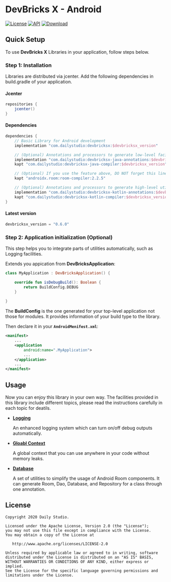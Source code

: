 # DevBricks X - Android
[![License](https://poser.pugx.org/dreamfactory/dreamfactory/license.svg)](http://www.apache.org/licenses/LICENSE-2.0) [![API](https://img.shields.io/badge/API-19%2B-brightgreen.svg?style=flat)](https://android-arsenal.com/api?level=19) [![Download](https://api.bintray.com/packages/dailystudio/maven/devbricksx/images/download.svg?version=0.6.0) ](https://bintray.com/dailystudio/maven/devbricksx/0.6.0/link)

## Quick Setup
To use **DevBricks X** Libraries in your application, follow steps below.

### Step 1: Installation
Libraries are distributed via jcenter. Add the following dependencies in build.gradle of your application.


#### Jcenter

```groovy
repositories { 
	jcenter()
}
```

#### Dependencies

```groovy
dependencies {
	// Basic Library for Android development
	implementation "com.dailystudio:devbricksx:$devbricksx_version"

	// (Optional) Annotations and processors to generate low-level facilities, such as Dao, Database, etc. 
 	implementation "com.dailystudio:devbricksx-java-annotations:$devbricksx_version"
 	kapt "com.dailystudio:devbricksx-java-compiler:$devbricksx_version"

 	// (Optional) If you use the feature above, DO NOT forget this line 
 	kapt "androidx.room:room-compiler:2.2.5"

	// (Optional) Annotations and processors to generate high-level utils, such ViewModel, Fragment, etc.
	implementation "com.dailystudio:devbricksx-kotlin-annotations:$devbricksx_version"
	kapt "com.dailystudio:devbricksx-kotlin-compiler:$devbricksx_version"
}
```

#### Latest version

```groovy
devbricksx_version = "0.6.0"
```

### Step 2: Application initialization (Optional)
This step helps you to integrate parts of utilities automatically, such as Logging facilities. 

Extends you appication from **DevBricksApplication**:

```kotlin
class MyApplication : DevBricksApplication() {

    override fun isDebugBuild(): Boolean {
        return BuildConfig.DEBUG
    }
    
}
```
The **BuildConfig** is the one generated for your top-level application not those for modules. It provides information of your build type to the library.

Then declare it in your **`AndroidMenifest.xml`**:

``` xml
<manifest>
	...
	<application
		android:name=".MyApplication">
		...
	</application>
	...
</manifest>
```

## Usage
Now you can enjoy this library in your own way. The facilities provided in this library include different topics, please read the instructions carefully in each topic for deatils.

- [**Logging**](./docs/logging.md)

	An enhanced logging system which can turn on/off debug outputs automatically.

- [**Gloabl Context**](./docs/globalcontext.md)

	A global context that you can use anywhere in your code without memory leaks.

- [**Database**](./docs/database.md)
	
	A set of utilities to simplify the usage of Android Room components. It can generate Room, Dao, Database, and Repository for a class through one annotation.

## License
	Copyright 2020 Daily Studio.

	Licensed under the Apache License, Version 2.0 (the "License");
	you may not use this file except in compliance with the License.
	You may obtain a copy of the License at
	
	   http://www.apache.org/licenses/LICENSE-2.0
	
	Unless required by applicable law or agreed to in writing, software
	distributed under the License is distributed on an "AS IS" BASIS,
	WITHOUT WARRANTIES OR CONDITIONS OF ANY KIND, either express or implied.
	See the License for the specific language governing permissions and
	limitations under the License.